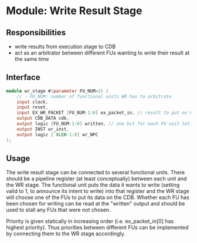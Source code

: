 # Module: Write Result Stage

## Responsibilities

- write results from execution stage to CDB
- act as an arbitrator between different FUs wanting to write their result at the same time

## Interface

```verilog
module wr_stage #(parameter FU_NUM=3) (
    // - FU_NUM: number of functional units WR has to arbitrate
    input clock,
    input reset,
    input EX_WR_PACKET [FU_NUM-1:0] ex_packet_in, // result to put on CDB
    output CDB_DATA cdb,
    output logic [FU_NUM-1:0] written, // one bit for each FU unit letting it know if its been chosen for WR or has to wait
    output INST wr_inst,
    output logic [`XLEN-1:0] wr_NPC
);
```

## Usage

The write result stage can be connected to several functional units. There should be a pipeline register (at least conceptually) between each unit and the WR stage. The functional unit puts the data it wants to write (setting valid to 1, to announce its intent to write) into that register and the WR stage will choose one of the FUs to put its data on the CDB. Whether each FU has been chosen for writing can be read at the "written" output and should be used to stall any FUs that were not chosen.

Priority is given statically in increasing order (i.e. ex_packet_in[0] has highest priority). Thus priorities between different FUs can be implemented by connecting them to the WR stage accordingly.
